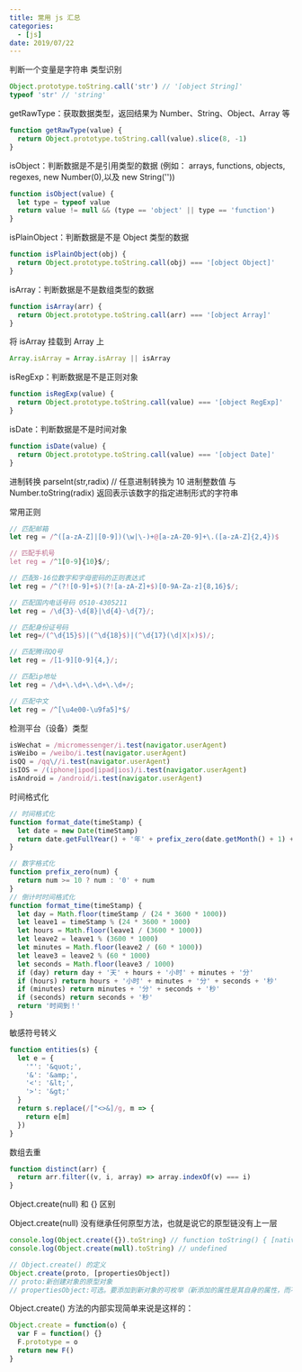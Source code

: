 ```yaml
---
title: 常用 js 汇总
categories:
  - [js]
date: 2019/07/22
---
```


判断一个变量是字符串
类型识别

```js
Object.prototype.toString.call('str') // '[object String]'
typeof 'str' // 'string'
```

getRawType：获取数据类型，返回结果为 Number、String、Object、Array 等

```js
function getRawType(value) {
  return Object.prototype.toString.call(value).slice(8, -1)
}
```

isObject：判断数据是不是引用类型的数据 (例如： arrays, functions, objects, regexes, new Number(0),以及 new String(''))

```js
function isObject(value) {
  let type = typeof value
  return value != null && (type == 'object' || type == 'function')
}
```

isPlainObject：判断数据是不是 Object 类型的数据

```js
function isPlainObject(obj) {
  return Object.prototype.toString.call(obj) === '[object Object]'
}
```

isArray：判断数据是不是数组类型的数据

```js
function isArray(arr) {
  return Object.prototype.toString.call(arr) === '[object Array]'
}
```

将 isArray 挂载到 Array 上

```js
Array.isArray = Array.isArray || isArray
```

isRegExp：判断数据是不是正则对象

```js
function isRegExp(value) {
  return Object.prototype.toString.call(value) === '[object RegExp]'
}
```

isDate：判断数据是不是时间对象

```js
function isDate(value) {
  return Object.prototype.toString.call(value) === '[object Date]'
}
```

进制转换
parseInt(str,radix) // 任意进制转换为 10 进制整数值
与 Number.toString(radix) 返回表示该数字的指定进制形式的字符串

常用正则

```js
// 匹配邮箱
let reg = /^([a-zA-Z]|[0-9])(\w|\-)+@[a-zA-Z0-9]+\.([a-zA-Z]{2,4})$

// 匹配手机号
let reg = /^1[0-9]{10}$/;

// 匹配8-16位数字和字母密码的正则表达式
let reg = /^(?![0-9]+$)(?![a-zA-Z]+$)[0-9A-Za-z]{8,16}$/;

// 匹配国内电话号码 0510-4305211
let reg = /\d{3}-\d{8}|\d{4}-\d{7}/;

// 匹配身份证号码
let reg=/(^\d{15}$)|(^\d{18}$)|(^\d{17}(\d|X|x)$)/;

// 匹配腾讯QQ号
let reg = /[1-9][0-9]{4,}/;

// 匹配ip地址
let reg = /\d+\.\d+\.\d+\.\d+/;

// 匹配中文
let reg = /^[\u4e00-\u9fa5]*$/
```

检测平台（设备）类型

```js
isWechat = /micromessenger/i.test(navigator.userAgent)
isWeibo = /weibo/i.test(navigator.userAgent)
isQQ = /qq\//i.test(navigator.userAgent)
isIOS = /(iphone|ipod|ipad|ios)/i.test(navigator.userAgent)
isAndroid = /android/i.test(navigator.userAgent)
```

时间格式化

```js
// 时间格式化
function format_date(timeStamp) {
  let date = new Date(timeStamp)
  return date.getFullYear() + '年' + prefix_zero(date.getMonth() + 1) + '月' + prefix_zero(date.getDate()) + '日 ' + prefix_zero(date.getHours()) + ':' + prefix_zero(date.getMinutes())
}

// 数字格式化
function prefix_zero(num) {
  return num >= 10 ? num : '0' + num
}
// 倒计时时间格式化
function format_time(timeStamp) {
  let day = Math.floor(timeStamp / (24 * 3600 * 1000))
  let leave1 = timeStamp % (24 * 3600 * 1000)
  let hours = Math.floor(leave1 / (3600 * 1000))
  let leave2 = leave1 % (3600 * 1000)
  let minutes = Math.floor(leave2 / (60 * 1000))
  let leave3 = leave2 % (60 * 1000)
  let seconds = Math.floor(leave3 / 1000)
  if (day) return day + '天' + hours + '小时' + minutes + '分'
  if (hours) return hours + '小时' + minutes + '分' + seconds + '秒'
  if (minutes) return minutes + '分' + seconds + '秒'
  if (seconds) return seconds + '秒'
  return '时间到！'
}
```

敏感符号转义

```js
function entities(s) {
  let e = {
    '"': '&quot;',
    '&': '&amp;',
    '<': '&lt;',
    '>': '&gt;'
  }
  return s.replace(/["<>&]/g, m => {
    return e[m]
  })
}
```

数组去重

```js
function distinct(arr) {
  return arr.filter((v, i, array) => array.indexOf(v) === i)
}
```

Object.create(null) 和 {} 区别

Object.create(null) 没有继承任何原型方法，也就是说它的原型链没有上一层

```js
console.log(Object.create({}).toString) // function toString() { [native code] }
console.log(Object.create(null).toString) // undefined
```

```js
// Object.create() 的定义
Object.create(proto, [propertiesObject])
// proto:新创建对象的原型对象
// propertiesObject:可选。要添加到新对象的可枚举（新添加的属性是其自身的属性，而不是其原型链上的属性）的属性。
```

Object.create() 方法的内部实现简单来说是这样的：

```js
Object.create = function(o) {
  var F = function() {}
  F.prototype = o
  return new F()
}
```
